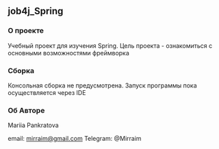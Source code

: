 ## job4j_Spring

### О проекте
Учебный проект для изучения Spring.
Цель проекта - ознакомиться с основными возможностями фреймворка

### Сборка
Консольная сборка не предусмотрена.
Запуск программы пока осуществляется через IDE

### Об Авторе
Mariia Pankratova

email: mirraim@gmail.com
Telegram: @Mirraim